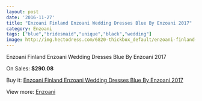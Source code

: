 ```yaml
---
layout: post
date: '2016-11-27'
title: "Enzoani Finland Enzoani Wedding Dresses Blue By Enzoani 2017"
category: Enzoani
tags: ["blue","bridesmaid","unique","black","wedding"]
image: http://img.hectodress.com/6820-thickbox_default/enzoani-finland-enzoani-wedding-dresses-blue-by-enzoani-2013.jpg
---
```

Enzoani Finland Enzoani Wedding Dresses Blue By Enzoani 2017

On Sales: **$290.08**
<a href="https://www.hectodress.com/enzoani/3417-enzoani-finland-enzoani-wedding-dresses-blue-by-enzoani-2013.html"><amp-img layout="responsive" width="600" height="600" src="//img.hectodress.com/6820-thickbox_default/enzoani-finland-enzoani-wedding-dresses-blue-by-enzoani-2013.jpg" alt="Enzoani Finland Enzoani Wedding Dresses Blue By Enzoani 2017 0" /></a>
<a href="https://www.hectodress.com/enzoani/3417-enzoani-finland-enzoani-wedding-dresses-blue-by-enzoani-2013.html"><amp-img layout="responsive" width="600" height="600" src="//img.hectodress.com/6822-thickbox_default/enzoani-finland-enzoani-wedding-dresses-blue-by-enzoani-2013.jpg" alt="Enzoani Finland Enzoani Wedding Dresses Blue By Enzoani 2017 1" /></a>
<a href="https://www.hectodress.com/enzoani/3417-enzoani-finland-enzoani-wedding-dresses-blue-by-enzoani-2013.html"><amp-img layout="responsive" width="600" height="600" src="//img.hectodress.com/6821-thickbox_default/enzoani-finland-enzoani-wedding-dresses-blue-by-enzoani-2013.jpg" alt="Enzoani Finland Enzoani Wedding Dresses Blue By Enzoani 2017 2" /></a>

Buy it: [Enzoani Finland Enzoani Wedding Dresses Blue By Enzoani 2017](https://www.hectodress.com/enzoani/3417-enzoani-finland-enzoani-wedding-dresses-blue-by-enzoani-2013.html "Enzoani Finland Enzoani Wedding Dresses Blue By Enzoani 2017")

View more: [Enzoani](https://www.hectodress.com/58-enzoani "Enzoani")